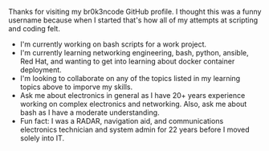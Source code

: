 Thanks for visiting my br0k3ncode GitHub profile.  I thought this was a funny username because when I started that's how all of my attempts at scripting and coding felt.

- I'm currently working on bash scripts for a work project.
- I'm currently learning networking engineering, bash, python, ansible, Red Hat, and wanting to get into learning about docker container deployment.
- I'm looking to collaborate on any of the topics listed in my learning topics above to imporve my skills.
- Ask me about electronics in general as I have 20+ years experience working on complex electronics and networking.  Also, ask me about bash as I have a moderate understanding.
- Fun fact: I was a RADAR, navigation aid, and communications electronics technician and system admin for 22 years before I moved solely into IT.
<!--
**br0k3ncode/br0k3ncode** is a ✨ _special_ ✨ repository because its `README.md` (this file) appears on your GitHub profile.

Here are some ideas to get you started:

- 🔭 I’m currently working on ...
- 🌱 I’m currently learning ...
- 👯 I’m looking to collaborate on ...
- 🤔 I’m looking for help with ...
- 💬 Ask me about ...
- 📫 How to reach me: ...
- 😄 Pronouns: ...
- ⚡ Fun fact: ...
-->
